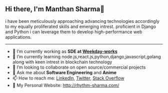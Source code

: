 
## Hi there, I'm Manthan Sharma👋
i have been meticulously approaching advancing technologies accordingly to my equally proliferated skills and emerging intrest.
proficient in Django and Python i can leverage them to develop high-performance web applications.

---

- 🔭 I’m currently working as **SDE at [Weekday-works](https://www.weekday.works/)**
- 🌱 I’m currently learning node.js,react.js,python,django,javascript,golang along with keen intrest in blockchain technology 
- 👯 I’m looking to collaborate on open source/commercial projects
- 💬 Ask me about **Software Engineering** and **Anime**
- 📫 How to reach me:
  [LinkedIn](https://www.linkedin.com/in/rhythm-sharma-engineer/), [Twitter](https://twitter.com/rhythm_sharma_), [Stack Overflow](https://stackoverflow.com/users/9371371/rhythm-sharma)
- :art: My Personal Website: http://rhythm-sharma.com/
